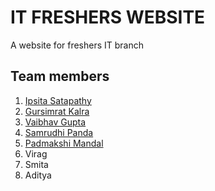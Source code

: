 # IT FRESHERS WEBSITE
A website for freshers IT branch 
## Team members
1. <a href="https://github.com/ipsitasatapathy">Ipsita Satapathy</a>
2. <a href="https://github.com/gsk-007">Gursimrat Kalra</a>
3. <a href="https://github.com/TheDemantor">Vaibhav Gupta</a>
4. <a href="https://github.com/Samrudhi8">Samrudhi Panda</a>
5. <a href="https://github.com/padmakshimandal">Padmakshi Mandal</a>
6. <a> Virag</a>
7. <a >Smita</a>
8. <a >Aditya</a>

